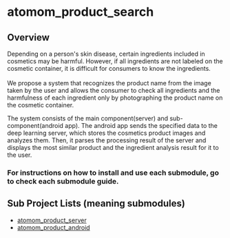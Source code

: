 # atomom_product_search

## Overview
Depending on a person's skin disease, certain ingredients included in cosmetics may be harmful. However, if all ingredients are not labeled on the cosmetic container, it is difficult for consumers to know the ingredients.</br></br> 
We propose a system that recognizes the product name from the image taken by the user and allows the consumer to check all ingredients and the harmfulness of each ingredient only by photographing the product name on the cosmetic container.</br>

The system consists of the main component(server) and sub-component(android app).
The android app sends the specified data to the deep learning server, which stores the cosmetics product images and analyzes them. Then, it parses the processing result of the server and displays the most similar product and the ingredient analysis result for it to the user.</br>

### For instructions on how to install and use each submodule, go to check each submodule guide.

## Sub Project Lists (meaning submodules)
- [atomom_product_server](https://github.com/DCUSnSLab/atomom_product_server)
- [atomom_product_android](https://github.com/DCUSnSLab/atomom_product_android)

